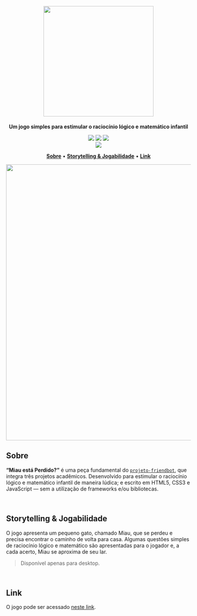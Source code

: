 <br>

<h1 align="center">
  <img src="https://i.imgur.com/0fzHKQP.png" width="300" />
</h1>

<p align="center">
  <strong>Um jogo simples para estimular o raciocínio lógico e matemático infantil</strong>
</p>

<p align="center">    
  <img src="https://img.shields.io/badge/-HTML5-A9A9A9?logo=HTML5&logoColor=white" />
  <img src="https://img.shields.io/badge/-CSS3-A9A9A9?logo=CSS3&logoColor=white" /> 
  <img src="https://img.shields.io/badge/-JavaScript-A9A9A9?logo=JavaScript&logoColor=white" />
  <br>
  <img src="https://img.shields.io/badge/Projeto-Acad%C3%AAmico-lightgrey" />  
</p>

<p align="center">
  <a href="#sobre"><strong>Sobre</strong></a> •
  <a href="#storytelling--jogabilidade"><strong>Storytelling & Jogabilidade</strong></a> •
  <a href="#link"><strong>Link</strong></a>
</p>

<p align="center">
  <img src="https://i.imgur.com/xnLkLGy.png" width="750" />
</p>

## Sobre
**“Miau está Perdido?”** é uma peça fundamental do [`projeto-friendbot`](https://github.com/fabiodelllima/projeto-friendbot), que integra três projetos acadêmicos. Desenvolvido para estimular o raciocínio lógico e matemático infantil de maneira lúdica; e escrito em HTML5, CSS3 e JavaScript — sem a utilização de frameworks e/ou bibliotecas.

<br>

## Storytelling & Jogabilidade
O jogo apresenta um pequeno gato, chamado Miau, que se perdeu e precisa encontrar o caminho de volta para casa. Algumas questões simples de raciocínio lógico e matemático são apresentadas para o jogador e, a cada acerto, Miau se aproxima de seu lar.

> Disponível apenas para desktop.

<br>

## Link
O jogo pode ser acessado [neste link](https://miauestaperdido.appspot.com/).

<br>
